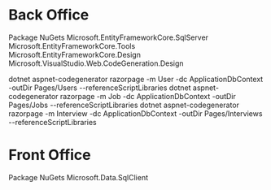 # Back Office

Package NuGets
Microsoft.EntityFrameworkCore.SqlServer
Microsoft.EntityFrameworkCore.Tools
Microsoft.EntityFrameworkCore.Design
Microsoft.VisualStudio.Web.CodeGeneration.Design

dotnet aspnet-codegenerator razorpage -m User -dc ApplicationDbContext -outDir Pages/Users --referenceScriptLibraries
dotnet aspnet-codegenerator razorpage -m Job -dc ApplicationDbContext -outDir Pages/Jobs --referenceScriptLibraries
dotnet aspnet-codegenerator razorpage -m Interview -dc ApplicationDbContext -outDir Pages/Interviews --referenceScriptLibraries

# Front Office

Package NuGets
Microsoft.Data.SqlClient
